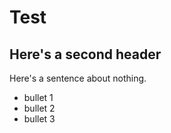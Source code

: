 # Test

## Here's a second header

Here's a sentence about nothing.

- bullet 1
- bullet 2
- bullet 3
